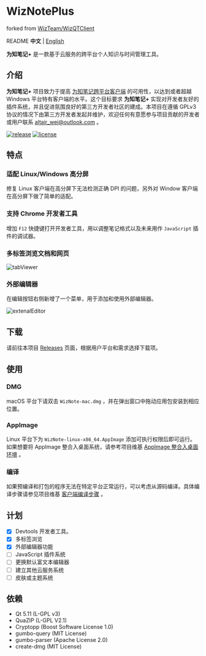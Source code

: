 # WizNotePlus

forked from [WizTeam/WizQTClient](https://github.com/WizTeam/WizQTClient)

README **中文** | [English](documents/README-en.md)

**为知笔记+** 是一款基于云服务的跨平台个人知识与时间管理工具。

## 介绍

**为知笔记+** 项目致力于提高 [为知笔记跨平台客户端](https://github.com/WizTeam/WizQTClient) 的可用性，以达到或者超越 Windows 平台特有客户端的水平。这个目标要求 **为知笔记+** 实现对开发者友好的插件系统，并且促进氛围良好的第三方开发者社区的建成。本项目在遵循 GPLv3 协议的情况下由第三方开发者发起并维护，欢迎任何有意愿参与项目贡献的开发者或用户联系 altair_wei@outlook.com 。

[![release](https://img.shields.io/badge/release-v2.7.3-green.svg)](https://github.com/altairwei/WizNotePlus/releases) [![license](https://img.shields.io/badge/license-GPLv3-green.svg)](https://github.com/altairwei/WizNotePlus/blob/master/LICENSE)

## 特点

### 适配 Linux/Windows 高分屏

修复 Linux 客户端在高分屏下无法检测正确 DPI 的问题，另外对 Window 客户端在高分屏下做了简单的适配。

### 支持 Chrome 开发者工具

增加 `F12` 快捷键打开开发者工具，用以调整笔记格式以及未来用作 `JavaScript` 插件的调试器。

### 多标签浏览文档和网页

![tabViewer](documents/images/tabViewer.png?raw=true)

### 外部编辑器

在编辑按钮右侧新增了一个菜单，用于添加和使用外部编辑器。

![extenalEditor](documents/images/external_editor.png?raw=true)

## 下载

请前往本项目 [Releases](https://github.com/altairwei/WizNotePlus/releases) 页面，根据用户平台和需求选择下载项。

## 使用

### DMG

macOS 平台下请双击 `WizNote-mac.dmg` ，并在弹出窗口中拖动应用包安装到相应位置。

### AppImage

Linux 平台下为 `WizNote-linux-x86_64.AppImage` 添加可执行权限后即可运行。如果想要将 AppImage 整合入桌面系统，请参考项目维基 [AppImage 整合入桌面环境](https://github.com/altairwei/WizNotePlus/wiki/AppImage%E6%95%B4%E5%90%88%E5%85%A5%E6%A1%8C%E9%9D%A2%E7%8E%AF%E5%A2%83) 。

### 编译

如果预编译和打包的程序无法在特定平台正常运行，可以考虑从源码编译。具体编译步骤请参见项目维基 [客户端编译步骤](https://github.com/altairwei/WizNotePlus/wiki/%E5%AE%A2%E6%88%B7%E7%AB%AF%E7%BC%96%E8%AF%91%E6%AD%A5%E9%AA%A4) 。

## 计划

- [x] Devtools 开发者工具。
- [x] 多标签浏览
- [x] 外部编辑器功能
- [ ] JavaScript 插件系统
- [ ] 更换默认富文本编辑器
- [ ] 建立其他云服务系统
- [ ] 皮肤或主题系统

## 依赖

- Qt 5.11 (L-GPL v3)
- QuaZIP (L-GPL V2.1)
- Cryptopp (Boost Software License 1.0)
- gumbo-query (MIT License)
- gumbo-parser (Apache License 2.0)
- create-dmg (MIT License)

